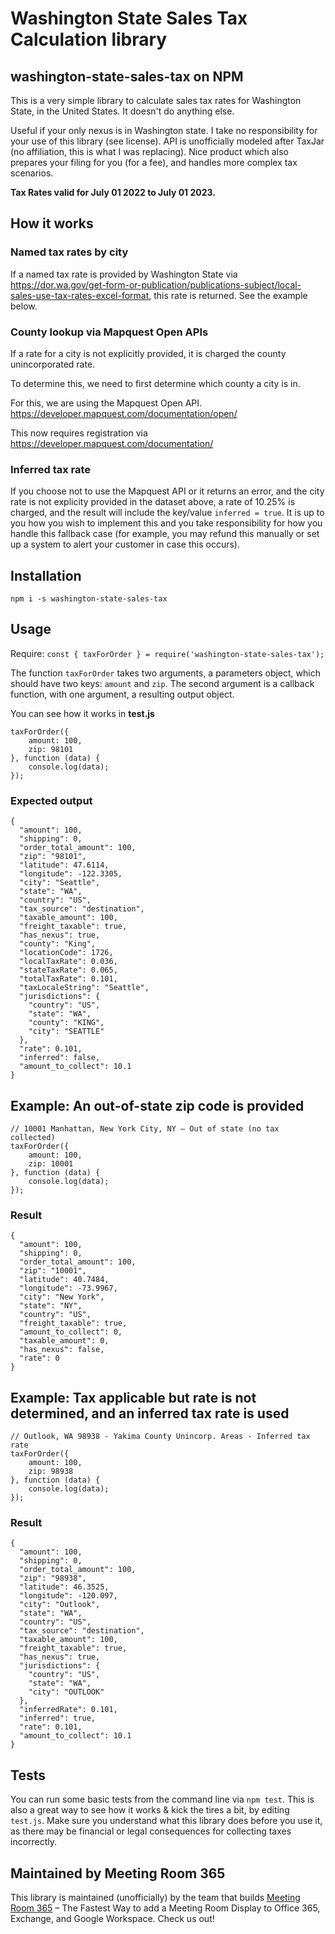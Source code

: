 # Washington State Sales Tax Calculation library

## washington-state-sales-tax on NPM

This is a very simple library to calculate sales tax rates for Washington State, in the United States. It doesn't do anything else.

Useful if your only nexus is in Washington state. I take no responsibility for your use of this library (see license). API is unofficially modeled after TaxJar (no affiliation, this is what I was replacing). Nice product which also prepares your filing for you (for a fee), and handles more complex tax scenarios.

**Tax Rates valid for July 01 2022 to July 01 2023.**

## How it works

### Named tax rates by city
If a named tax rate is provided by Washington State via https://dor.wa.gov/get-form-or-publication/publications-subject/local-sales-use-tax-rates-excel-format, this rate is returned. See the example below.


### County lookup via Mapquest Open APIs
If a rate for a city is not explicitly provided, it is charged the county unincorporated rate. 

To determine this, we need to first determine which county a city is in. 

For this, we are using the Mapquest Open API.  https://developer.mapquest.com/documentation/open/

This now requires registration via https://developer.mapquest.com/documentation/


### Inferred tax rate
If you choose not to use the Mapquest API or it returns an error, and the city rate is not explicity provided in the dataset above, a rate of 10.25% is charged, and the result will include the key/value `inferred = true`. It is up to you how you wish to implement this and you take responsibility for how you handle this fallback case (for example, you may refund this manually or set up a system to alert your customer in case this occurs).


## Installation

`npm i -s washington-state-sales-tax`

## Usage

Require: `const { taxForOrder } = require('washington-state-sales-tax');`

The function `taxForOrder` takes two arguments, a parameters object, which should have two keys: `amount` and `zip`. The second argument is a callback function, with one argument, a resulting output object.

You can see how it works in **test.js**

```
taxForOrder({
    amount: 100,
    zip: 98101
}, function (data) {
    console.log(data);
});
```

### Expected output

```
{
  "amount": 100,
  "shipping": 0,
  "order_total_amount": 100,
  "zip": "98101",
  "latitude": 47.6114,
  "longitude": -122.3305,
  "city": "Seattle",
  "state": "WA",
  "country": "US",
  "tax_source": "destination",
  "taxable_amount": 100,
  "freight_taxable": true,
  "has_nexus": true,
  "county": "King",
  "locationCode": 1726,
  "localTaxRate": 0.036,
  "stateTaxRate": 0.065,
  "totalTaxRate": 0.101,
  "taxLocaleString": "Seattle",
  "jurisdictions": {
    "country": "US",
    "state": "WA",
    "county": "KING",
    "city": "SEATTLE"
  },
  "rate": 0.101,
  "inferred": false,
  "amount_to_collect": 10.1
}
```

## Example: An out-of-state zip code is provided

```
// 10001 Manhattan, New York City, NY – Out of state (no tax collected)
taxForOrder({
    amount: 100,
    zip: 10001
}, function (data) {
    console.log(data);
});
```

### Result

```
{
  "amount": 100,
  "shipping": 0,
  "order_total_amount": 100,
  "zip": "10001",
  "latitude": 40.7484,
  "longitude": -73.9967,
  "city": "New York",
  "state": "NY",
  "country": "US",
  "freight_taxable": true,
  "amount_to_collect": 0,
  "taxable_amount": 0,
  "has_nexus": false,
  "rate": 0
}
```

## Example: Tax applicable but rate is not determined, and an inferred tax rate is used

```
// Outlook, WA 98938 - Yakima County Unincorp. Areas - Inferred tax rate
taxForOrder({
    amount: 100,
    zip: 98938
}, function (data) {
    console.log(data);
});
```

### Result

```
{
  "amount": 100,
  "shipping": 0,
  "order_total_amount": 100,
  "zip": "98938",
  "latitude": 46.3525,
  "longitude": -120.097,
  "city": "Outlook",
  "state": "WA",
  "country": "US",
  "tax_source": "destination",
  "taxable_amount": 100,
  "freight_taxable": true,
  "has_nexus": true,
  "jurisdictions": {
    "country": "US",
    "state": "WA",
    "city": "OUTLOOK"
  },
  "inferredRate": 0.101,
  "inferred": true,
  "rate": 0.101,
  "amount_to_collect": 10.1
}
```

## Tests

You can run some basic tests from the command line via `npm test`. This is also a great way to see how it works & kick the tires a bit, by editing `test.js`. Make sure you understand what this library does before you use it, as there may be financial or legal consequences for collecting taxes incorrectly.


## Maintained by Meeting Room 365
This library is maintained (unofficially) by the team that builds [Meeting Room 365](https://www.meetingroom365.com) – The Fastest Way to add a Meeting Room Display to Office 365, Exchange, and Google Workspace. Check us out!
